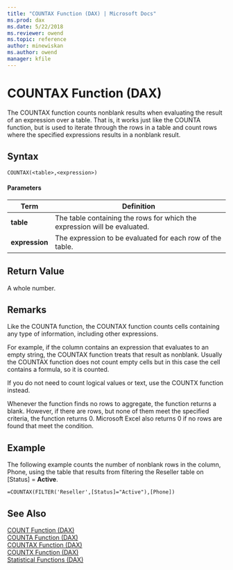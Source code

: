 ```yaml
---
title: "COUNTAX Function (DAX) | Microsoft Docs"
ms.prod: dax
ms.date: 5/22/2018
ms.reviewer: owend
ms.topic: reference
author: minewiskan
ms.author: owend
manager: kfile
---
```

# COUNTAX Function (DAX)
The COUNTAX function counts nonblank results when evaluating the result of an expression over a table. That is, it works just like the COUNTA function, but is used to iterate through the rows in a table and count rows where the specified expressions results in a nonblank result.  
  
## Syntax  
  
```  
COUNTAX(<table>,<expression>)  
```  
  
#### Parameters  
  
|Term|Definition|  
|--------|--------------|  
|**table**|The table containing the rows for which the expression will be evaluated.|  
|**expression**|The expression to be evaluated for each row of the table.|  
  
## Return Value  
A whole number.  
  
## Remarks  
Like the COUNTA function, the COUNTAX function counts cells containing any type of information, including other expressions.  
  
For example, if the column contains an expression that evaluates to an empty string, the COUNTAX function treats that result as nonblank. Usually the COUNTAX function does not count empty cells but in this case the cell contains a formula, so it is counted.  
  
If you do not need to count logical values or text, use the COUNTX function instead.  
  
Whenever the function finds no rows to aggregate, the function returns a blank. However, if there are rows, but none of them meet the specified criteria, the function returns 0. Microsoft Excel also returns 0 if no rows are found that meet the condition.  
  
## Example  
The following example counts the number of nonblank rows in the column, Phone, using the table that results from filtering the Reseller table on [Status] = **Active**.  
  
```  
=COUNTAX(FILTER('Reseller',[Status]="Active"),[Phone])  
```  
  
## See Also  
[COUNT Function &#40;DAX&#41;](count-function-dax.md)  
[COUNTA Function &#40;DAX&#41;](counta-function-dax.md)  
[COUNTAX Function &#40;DAX&#41;](countax-function-dax.md)  
[COUNTX Function &#40;DAX&#41;](countx-function-dax.md)  
[Statistical Functions &#40;DAX&#41;](statistical-functions-dax.md)  
  
